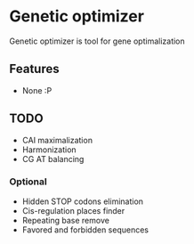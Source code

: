 # Genetic optimizer #

Genetic optimizer is tool for gene optimalization

## Features ##

- None :P

## TODO ##

- CAI maximalization
- Harmonization
- CG AT balancing

### Optional ###

- Hidden STOP codons elimination
- Cis-regulation places finder
- Repeating base remove
- Favored and forbidden sequences
